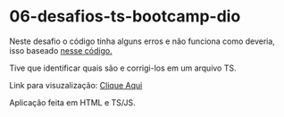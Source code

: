 # 06-desafios-ts-bootcamp-dio

Neste desafio o código tinha alguns erros e não funciona como deveria, isso baseado [nesse código.](https://github.com/lira1705/mentoria-typescript/blob/main/src/desafios/desafio3.js)

Tive que identificar quais são e corrigi-los em um arquivo TS.

Link para visuzalização: [Clique Aqui](https://encurtador.com.br/empV0)

Aplicação feita em HTML e TS/JS.